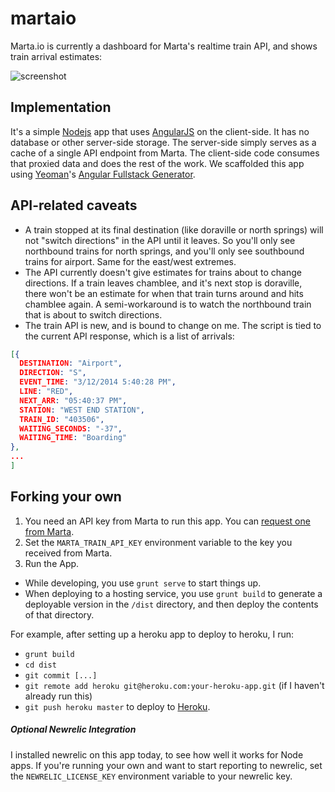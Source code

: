 martaio
=======

Marta.io is currently a dashboard for Marta's realtime train API, and shows train arrival estimates:

![screenshot](https://dl.dropboxusercontent.com/u/32959843/marta_io_screenshot.png)

## Implementation

It's a simple [Nodejs](http://nodejs.org/) app that uses [AngularJS](http://angularjs.org/) on the client-side. It has no database or other server-side storage. The server-side simply serves as a cache of a single API endpoint from Marta. The client-side code consumes that proxied data and does the rest of the work. We scaffolded this app using [Yeoman](http://yeoman.io/)'s [Angular Fullstack Generator](https://www.npmjs.org/package/generator-angular-fullstack).

## API-related caveats

- A train stopped at its final destination (like doraville or north springs) will not "switch directions" in the API until it leaves. So you'll only see northbound trains for north springs, and you'll only see southbound trains for airport. Same for the east/west extremes.
- The API currently doesn't give estimates for trains about to change directions. If a train leaves chamblee, and it's next stop is doraville, there won't be an estimate for when that train turns around and hits chamblee again. A semi-workaround is to watch the northbound train that is about to switch directions.
- The train API is new, and is bound to change on me. The script is tied to the current API response, which is a list of arrivals:

```json
[{
  DESTINATION: "Airport",
  DIRECTION: "S",
  EVENT_TIME: "3/12/2014 5:40:28 PM",
  LINE: "RED",
  NEXT_ARR: "05:40:37 PM",
  STATION: "WEST END STATION",
  TRAIN_ID: "403506",
  WAITING_SECONDS: "-37",
  WAITING_TIME: "Boarding"
},
...
]
```

## Forking your own

1. You need an API key from Marta to run this app. You can [request one from Marta](http://www.itsmarta.com/developers/data-sources/marta-rail-realtime-restful-api.aspx).
2. Set the `MARTA_TRAIN_API_KEY` environment variable to the key you received from Marta.
3. Run the App. 
  - While developing, you use `grunt serve` to start things up.
  - When deploying to a hosting service, you use `grunt build` to generate a deployable version in the `/dist` directory, and then deploy the contents of that directory.

For example, after setting up a heroku app to deploy to heroku, I run:
 - `grunt build`
 - `cd dist`
 - `git commit [...]`
 - `git remote add heroku git@heroku.com:your-heroku-app.git` (if I haven't already run this)
 - `git push heroku master` to deploy to [Heroku](http://heroku.com/).

##### Optional Newrelic Integration

I installed newrelic on this app today, to see how well it works for Node apps. If you're running your own and want to start reporting to newrelic, set the `NEWRELIC_LICENSE_KEY` environment variable to your newrelic key.
